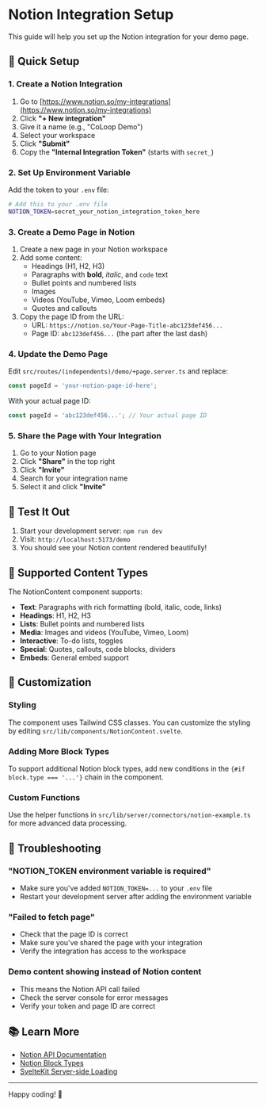 # Notion Integration Setup

This guide will help you set up the Notion integration for your demo page.

## 🚀 Quick Setup

### 1. Create a Notion Integration

1. Go to [https://www.notion.so/my-integrations](https://www.notion.so/my-integrations)
2. Click **"+ New integration"**
3. Give it a name (e.g., "CoLoop Demo")
4. Select your workspace
5. Click **"Submit"**
6. Copy the **"Internal Integration Token"** (starts with `secret_`)

### 2. Set Up Environment Variable

Add the token to your `.env` file:

```bash
# Add this to your .env file
NOTION_TOKEN=secret_your_notion_integration_token_here
```

### 3. Create a Demo Page in Notion

1. Create a new page in your Notion workspace
2. Add some content:
   - Headings (H1, H2, H3)
   - Paragraphs with **bold**, *italic*, and `code` text
   - Bullet points and numbered lists
   - Images
   - Videos (YouTube, Vimeo, Loom embeds)
   - Quotes and callouts
3. Copy the page ID from the URL:
   - URL: `https://notion.so/Your-Page-Title-abc123def456...`
   - Page ID: `abc123def456...` (the part after the last dash)

### 4. Update the Demo Page

Edit `src/routes/(independents)/demo/+page.server.ts` and replace:

```typescript
const pageId = 'your-notion-page-id-here';
```

With your actual page ID:

```typescript
const pageId = 'abc123def456...'; // Your actual page ID
```

### 5. Share the Page with Your Integration

1. Go to your Notion page
2. Click **"Share"** in the top right
3. Click **"Invite"**
4. Search for your integration name
5. Select it and click **"Invite"**

## 🎉 Test It Out

1. Start your development server: `npm run dev`
2. Visit: `http://localhost:5173/demo`
3. You should see your Notion content rendered beautifully!

## 📝 Supported Content Types

The NotionContent component supports:

- **Text**: Paragraphs with rich formatting (bold, italic, code, links)
- **Headings**: H1, H2, H3
- **Lists**: Bullet points and numbered lists
- **Media**: Images and videos (YouTube, Vimeo, Loom)
- **Interactive**: To-do lists, toggles
- **Special**: Quotes, callouts, code blocks, dividers
- **Embeds**: General embed support

## 🔧 Customization

### Styling
The component uses Tailwind CSS classes. You can customize the styling by editing `src/lib/components/NotionContent.svelte`.

### Adding More Block Types
To support additional Notion block types, add new conditions in the `{#if block.type === '...'}` chain in the component.

### Custom Functions
Use the helper functions in `src/lib/server/connectors/notion-example.ts` for more advanced data processing.

## 🐛 Troubleshooting

### "NOTION_TOKEN environment variable is required"
- Make sure you've added `NOTION_TOKEN=...` to your `.env` file
- Restart your development server after adding the environment variable

### "Failed to fetch page"
- Check that the page ID is correct
- Make sure you've shared the page with your integration
- Verify the integration has access to the workspace

### Demo content showing instead of Notion content
- This means the Notion API call failed
- Check the server console for error messages
- Verify your token and page ID are correct

## 📚 Learn More

- [Notion API Documentation](https://developers.notion.com/)
- [Notion Block Types](https://developers.notion.com/reference/block)
- [SvelteKit Server-side Loading](https://kit.svelte.dev/docs/loading)

---

Happy coding! 🚀 